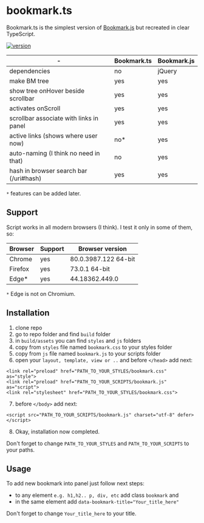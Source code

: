 # bookmark.ts

Bookmark.ts is the simplest version of [Bookmark.js](https://bespoyasov.ru/bookmark) but recreated in clear TypeScript.

[![version](https://img.shields.io/badge/version-1.2f2-default.svg?style=flat-square)](https://github.com/tomasci/bookmarkts)

| -                                         | Bookmark.ts   |Bookmark.js    |
| -                                         | -             |-              |
| dependencies                              | no            | jQuery        |
| make BM tree                              | yes           | yes           |
| show tree onHover beside scrollbar        | yes           | yes           |
| activates onScroll                        | yes           | yes           |
| scrollbar associate with links in panel   | yes           | yes           |
| active links (shows where user now)       | no*           | yes           |
| auto-naming (I think no need in that)     | no            | yes           |
| hash in browser search bar (/uri#hash)    | yes           | yes           |

`*` features can be added later.

## Support
Script works in all modern browsers (I think).
I test it only in some of them, so:

| Browser   | Support   | Browser version       |
| -         | -         | -                     |
| Chrome    | yes       | 80.0.3987.122 64-bit  |
| Firefox   | yes       | 73.0.1 64-bit         |
| Edge*     | yes       | 44.18362.449.0        |

`*` Edge is not on Chromium.

## Installation

1. clone repo
2. go to repo folder and find `build` folder
3. in `build/assets` you can find `styles` and `js` folders
4. copy from `styles` file named `bookmark.css` to your styles folder
5. copy from `js` file named `bookmark.js` to your scripts folder
6. open your `layout, template, view or ..` and before `</head>` add next:
~~~~
<link rel="preload" href="PATH_TO_YOUR_STYLES/bookmark.css" as="style">
<link rel="preload" href="PATH_TO_YOUR_SCRIPTS/bookmark.js" as="script">
<link rel="stylesheet" href="PATH_TO_YOUR_STYLES/bookmark.css">
~~~~
7. before `</body>` add next:
~~~~
<script src="PATH_TO_YOUR_SCRIPTS/bookmark.js" charset="utf-8" defer></script>
~~~~
8. Okay, installation now completed.

Don't forget to change `PATH_TO_YOUR_STYLES` and `PATH_TO_YOUR_SCRIPTS` to your paths.

## Usage

To add new bookmark into panel just follow next steps:
* to any element `e.g. h1,h2.. p, div, etc` add class `bookmark` and
* in the same element add `data-bookmark-title="Your_title_here"`

Don't forget to change `Your_title_here` to your title.